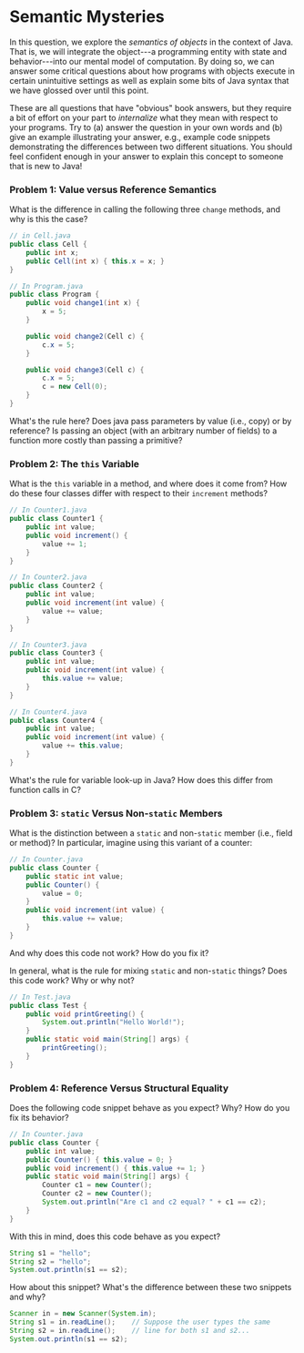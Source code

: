 # Semantic Mysteries

In this question, we explore the _semantics of objects_ in the context of Java.
That is, we will integrate the object---a programming entity with state and behavior---into our mental model of computation.
By doing so, we can answer some critical questions about how programs with objects execute in certain unintuitive settings as well as explain some bits of Java syntax that we have glossed over until this point.

These are all questions that have "obvious" book answers, but they require a bit of effort on your part to _internalize_ what they mean with respect to your programs.
Try to (a) answer the question in your own words and (b) give an example illustrating your answer, e.g., example code snippets demonstrating the differences between two different situations.
You should feel confident enough in your answer to explain this concept to someone that is new to Java!

### Problem 1: Value versus Reference Semantics

What is the difference in calling the following three `change` methods, and why is this the case?

~~~java
// in Cell.java
public class Cell {
    public int x;
    public Cell(int x) { this.x = x; }
}

// In Program.java
public class Program {
    public void change1(int x) {
        x = 5;
    }

    public void change2(Cell c) { 
        c.x = 5;
    }

    public void change3(Cell c) {
        c.x = 5;
        c = new Cell(0);
    }
}
~~~

What's the rule here?
Does java pass parameters by value (i.e., copy) or by reference?
Is passing an object (with an arbitrary number of fields) to a function more costly than passing a primitive?

### Problem 2: The `this` Variable

What is the `this` variable in a method, and where does it come from?
How do these four classes differ with respect to their `increment` methods?

~~~java
// In Counter1.java
public class Counter1 {
    public int value;
    public void increment() {
        value += 1;
    }
}

// In Counter2.java
public class Counter2 {
    public int value;
    public void increment(int value) {
        value += value;
    }
}

// In Counter3.java
public class Counter3 {
    public int value;
    public void increment(int value) {
        this.value += value;
    }
}

// In Counter4.java
public class Counter4 {
    public int value;
    public void increment(int value) {
        value += this.value;
    }
}
~~~

What's the rule for variable look-up in Java?
How does this differ from function calls in C?

### Problem 3: `static` Versus Non-`static` Members

What is the distinction between a `static` and non-`static` member (i.e., field or method)?
In particular, imagine using this variant of a counter:

~~~java
// In Counter.java
public class Counter {
    public static int value;
    public Counter() {
        value = 0;
    }
    public void increment(int value) {
        this.value += value;
    }
}
~~~

And why does this code not work?
How do you fix it?

In general, what is the rule for mixing `static` and non-`static` things?
Does this code work?
Why or why not? 

~~~java
// In Test.java
public class Test {
    public void printGreeting() {
        System.out.println("Hello World!");
    }
    public static void main(String[] args) {
        printGreeting();
    }
}
~~~

### Problem 4: Reference Versus Structural Equality

Does the following code snippet behave as you expect?
Why?
How do you fix its behavior?

~~~java
// In Counter.java
public class Counter {
    public int value;
    public Counter() { this.value = 0; }
    public void increment() { this.value += 1; }
    public static void main(String[] args) {
        Counter c1 = new Counter();
        Counter c2 = new Counter();
        System.out.println("Are c1 and c2 equal? " + c1 == c2);
    }
}
~~~

With this in mind, does this code behave as you expect?

~~~java
String s1 = "hello";
String s2 = "hello";
System.out.println(s1 == s2);
~~~

How about this snippet?
What's the difference between these two snippets and why?

~~~java
Scanner in = new Scanner(System.in);
String s1 = in.readLine();    // Suppose the user types the same
String s2 = in.readLine();    // line for both s1 and s2...
System.out.println(s1 == s2);
~~~
